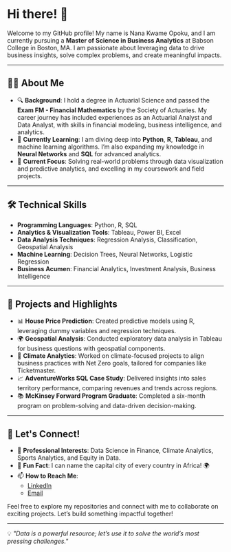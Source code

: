 # Hi there! 👋

Welcome to my GitHub profile! My name is Nana Kwame Opoku, and I am currently pursuing a **Master of Science in Business Analytics** at Babson College in Boston, MA. I am passionate about leveraging data to drive business insights, solve complex problems, and create meaningful impacts.

---

## 👩‍💻 About Me

- 🔍 **Background**: I hold a degree in Actuarial Science and passed the **Exam FM - Financial Mathematics** by the Society of Actuaries. My career journey has included experiences as an Actuarial Analyst and Data Analyst, with skills in financial modeling, business intelligence, and analytics.
- 🌱 **Currently Learning**: I am diving deep into **Python**, **R**, **Tableau**, and machine learning algorithms. I’m also expanding my knowledge in **Neural Networks** and **SQL** for advanced analytics.
- 🎯 **Current Focus**: Solving real-world problems through data visualization and predictive analytics, and excelling in my coursework and field projects.

---

## 🛠️ Technical Skills

- **Programming Languages**: Python, R, SQL
- **Analytics & Visualization Tools**: Tableau, Power BI, Excel
- **Data Analysis Techniques**: Regression Analysis, Classification, Geospatial Analysis
- **Machine Learning**: Decision Trees, Neural Networks, Logistic Regression
- **Business Acumen**: Financial Analytics, Investment Analysis, Business Intelligence

---

## 🚀 Projects and Highlights

- 📊 **House Price Prediction**: Created predictive models using R, leveraging dummy variables and regression techniques.
- 🌍 **Geospatial Analysis**: Conducted exploratory data analysis in Tableau for business questions with geospatial components.
- 🌱 **Climate Analytics**: Worked on climate-focused projects to align business practices with Net Zero goals, tailored for companies like Ticketmaster.
- 📈 **AdventureWorks SQL Case Study**: Delivered insights into sales territory performance, comparing revenues and trends across regions.
- 📚 **McKinsey Forward Program Graduate**: Completed a six-month program on problem-solving and data-driven decision-making.

---

## 🤝 Let's Connect!

- 💼 **Professional Interests**: Data Science in Finance, Climate Analytics, Sports Analytics, and Equity in Data.
- 🌟 **Fun Fact**: I can name the capital city of every country in Africa! 🌍
- 📫 **How to Reach Me**:
  - [LinkedIn](https://www.linkedin.com/in/nana-kwame-opoku)
  - [Email](nopoku1@babson.edu)
  
Feel free to explore my repositories and connect with me to collaborate on exciting projects. Let’s build something impactful together!

---

💡 _"Data is a powerful resource; let’s use it to solve the world’s most pressing challenges."_ 
